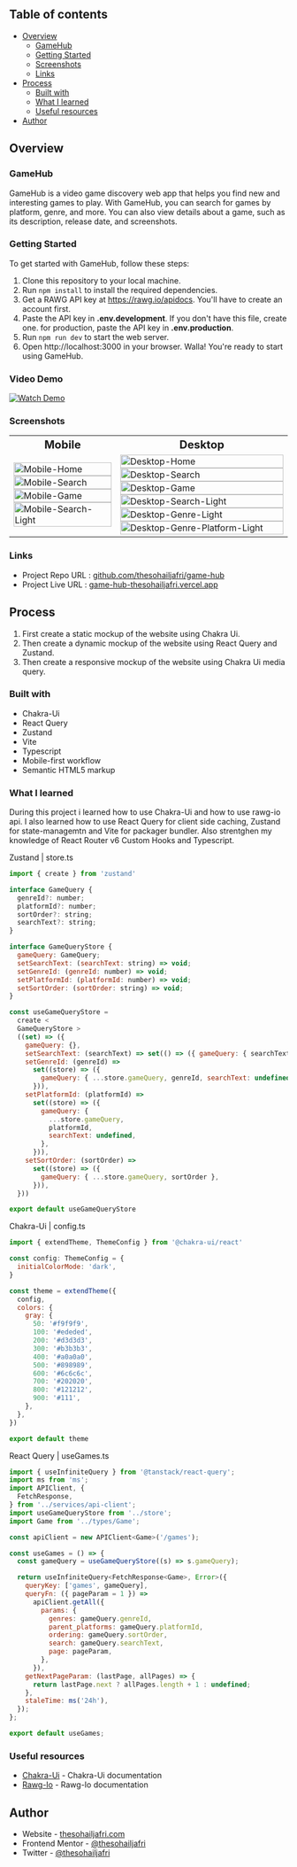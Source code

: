 ## Table of contents

- [Overview](#overview)
  - [GameHub](#gamehub)
  - [Getting Started](#getting-started)
  - [Screenshots](#screenshots)
  - [Links](#links)
- [Process](#process)
  - [Built with](#built-with)
  - [What I learned](#what-i-learned)
  - [Useful resources](#useful-resources)
- [Author](#author)

## Overview

### GameHub

GameHub is a video game discovery web app that helps you find new and interesting games to play. With GameHub, you can search for games by platform, genre, and more. You can also view details about a game, such as its description, release date, and screenshots.

### Getting Started

To get started with GameHub, follow these steps:

1. Clone this repository to your local machine.
2. Run `npm install` to install the required dependencies.
3. Get a RAWG API key at https://rawg.io/apidocs. You'll have to create an account first.
4. Paste the API key in **.env.development**. If you don't have this file, create one. for production, paste the API key in **.env.production**.
5. Run `npm run dev` to start the web server.
6. Open http://localhost:3000 in your browser. Walla! You're ready to start using GameHub.

### Video Demo

[![Watch Demo](https://i.imgur.com/FEFhQtj.png)](https://clipchamp.com/watch/Ev4yYs2Zq7c 'Watch Demo')

### Screenshots

<table border="0">
  <tr>
    <th><b style="font-size:20px">Mobile</b></th>
    <th><b style="font-size:20px">Desktop</b></th>
 	</tr>
 	<tr>
    <td>
			<img src="https://i.imgur.com/GUObIBW.png" alt="Mobile-Home" width="100%" >
			<img src="https://i.imgur.com/36X8oiU.png" alt="Mobile-Search" width="100%" >
			<img src="https://i.imgur.com/S9pdoax.png" alt="Mobile-Game" width="100%" >
	    		<img src="https://i.imgur.com/7r0AeVn.png" alt="Mobile-Search-Light" width="100%" >
		</td>
		<td>
			<img src="https://i.imgur.com/Yctj1rY.png" alt="Desktop-Home" width="100%" >
			<img src="https://i.imgur.com/kD6YAAv.png" alt="Desktop-Search" width="100%" >
			<img src="https://i.imgur.com/FzFkZbS.png" alt="Desktop-Game" width="100%" >
			<img src="https://i.imgur.com/xhBdGEg.png" alt="Desktop-Search-Light" width="100%" >
			<img src="https://i.imgur.com/pvJnO0p.png" alt="Desktop-Genre-Light" width="100%" >
			<img src="https://i.imgur.com/UlEGkUD.png" alt="Desktop-Genre-Platform-Light" width="100%" >
		</td>
	</tr>
</table>

### Links

- Project Repo URL : [github.com/thesohailjafri/game-hub](https://github.com/thesohailjafri/game-hub)
- Project Live URL : [game-hub-thesohailjafri.vercel.app](https://game-hub-thesohailjafri.vercel.app)

## Process

1. First create a static mockup of the website using Chakra Ui.
2. Then create a dynamic mockup of the website using React Query and Zustand.
3. Then create a responsive mockup of the website using Chakra Ui media query.

### Built with

- Chakra-Ui
- React Query
- Zustand
- Vite
- Typescript
- Mobile-first workflow
- Semantic HTML5 markup

### What I learned

During this project i learned how to use Chakra-Ui and how to use rawg-io api. I also learned how to use React Query for client side caching, Zustand for state-managemtn and Vite for packager bundler. Also strentghen my knowledge of React Router v6 Custom Hooks and Typescript.

Zustand | store.ts

```js
import { create } from 'zustand'

interface GameQuery {
  genreId?: number;
  platformId?: number;
  sortOrder?: string;
  searchText?: string;
}

interface GameQueryStore {
  gameQuery: GameQuery;
  setSearchText: (searchText: string) => void;
  setGenreId: (genreId: number) => void;
  setPlatformId: (platformId: number) => void;
  setSortOrder: (sortOrder: string) => void;
}

const useGameQueryStore =
  create <
  GameQueryStore >
  ((set) => ({
    gameQuery: {},
    setSearchText: (searchText) => set(() => ({ gameQuery: { searchText } })),
    setGenreId: (genreId) =>
      set((store) => ({
        gameQuery: { ...store.gameQuery, genreId, searchText: undefined },
      })),
    setPlatformId: (platformId) =>
      set((store) => ({
        gameQuery: {
          ...store.gameQuery,
          platformId,
          searchText: undefined,
        },
      })),
    setSortOrder: (sortOrder) =>
      set((store) => ({
        gameQuery: { ...store.gameQuery, sortOrder },
      })),
  }))

export default useGameQueryStore
```

Chakra-Ui | config.ts

```js
import { extendTheme, ThemeConfig } from '@chakra-ui/react'

const config: ThemeConfig = {
  initialColorMode: 'dark',
}

const theme = extendTheme({
  config,
  colors: {
    gray: {
      50: '#f9f9f9',
      100: '#ededed',
      200: '#d3d3d3',
      300: '#b3b3b3',
      400: '#a0a0a0',
      500: '#898989',
      600: '#6c6c6c',
      700: '#202020',
      800: '#121212',
      900: '#111',
    },
  },
})

export default theme
```

React Query | useGames.ts

```js
import { useInfiniteQuery } from '@tanstack/react-query';
import ms from 'ms';
import APIClient, {
  FetchResponse,
} from '../services/api-client';
import useGameQueryStore from '../store';
import Game from '../types/Game';

const apiClient = new APIClient<Game>('/games');

const useGames = () => {
  const gameQuery = useGameQueryStore((s) => s.gameQuery);

  return useInfiniteQuery<FetchResponse<Game>, Error>({
    queryKey: ['games', gameQuery],
    queryFn: ({ pageParam = 1 }) =>
      apiClient.getAll({
        params: {
          genres: gameQuery.genreId,
          parent_platforms: gameQuery.platformId,
          ordering: gameQuery.sortOrder,
          search: gameQuery.searchText,
          page: pageParam,
        },
      }),
    getNextPageParam: (lastPage, allPages) => {
      return lastPage.next ? allPages.length + 1 : undefined;
    },
    staleTime: ms('24h'),
  });
};

export default useGames;
```

### Useful resources

- [Chakra-Ui](https://chakra-ui.com/) - Chakra-Ui documentation
- [Rawg-Io](https://rawg.io/apidocs) - Rawg-Io documentation

## Author

- Website - [thesohailjafri.com](https://thesohailjafri.com/)
- Frontend Mentor - [@thesohailjafri](https://www.frontendmentor.io/profile/thesohailjafri)
- Twitter - [@thesohailjafri](https://twitter.com/thesohailjafri)
